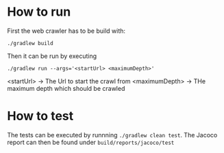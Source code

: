 # How to run 

First the web crawler has to be build with:

`./gradlew build`

Then it can be run by executing

`./gradlew run --args='<startUrl> <maximumDepth>'`

\<startUrl\> -> The Url to start the crawl from
\<maximumDepth\> -> THe maximum depth which should be crawled

# How to test

The tests can be executed by runnning `./gradlew clean test`. The Jacoco report can then be found under `build/reports/jacoco/test`
